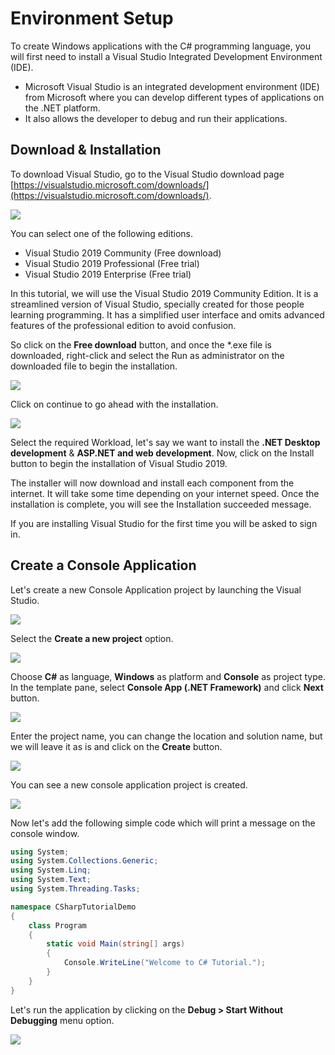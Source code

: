 ﻿---
PermaID: 100001
Name: Overview
---

# Environment Setup

To create Windows applications with the C# programming language, you will first need to install a Visual Studio Integrated Development Environment (IDE). 

 - Microsoft Visual Studio is an integrated development environment (IDE) from Microsoft where you can develop different types of applications on the .NET platform. 
 - It also allows the developer to debug and run their applications.

## Download & Installation

To download Visual Studio, go to the Visual Studio download page [https://visualstudio.microsoft.com/downloads/](https://visualstudio.microsoft.com/downloads/).

<img src="https://raw.githubusercontent.com/zzzprojects/learn-orm/master/tutorials/csharp-tutorial/images/setup-1.png">

You can select one of the following editions.

 - Visual Studio 2019 Community (Free download)
 - Visual Studio 2019 Professional (Free trial)
 - Visual Studio 2019 Enterprise (Free trial)

In this tutorial, we will use the Visual Studio 2019 Community Edition. It is a streamlined version of Visual Studio, specially created for those people learning programming. It has a simplified user interface and omits advanced features of the professional edition to avoid confusion. 

So click on the **Free download** button, and once the *.exe file is downloaded, right-click and select the Run as administrator on the downloaded file to begin the installation.

<img src="https://raw.githubusercontent.com/zzzprojects/learn-orm/master/tutorials/csharp-tutorial/images/setup-2.png">

Click on continue to go ahead with the installation. 

<img src="https://raw.githubusercontent.com/zzzprojects/learn-orm/master/tutorials/csharp-tutorial/images/setup-3.png">

Select the required Workload, let's say we want to install the **.NET Desktop development** & **ASP.NET and web development**. Now, click on the Install button to begin the installation of Visual Studio 2019.

The installer will now download and install each component from the internet. It will take some time depending on your internet speed. Once the installation is complete, you will see the Installation succeeded message.

If you are installing Visual Studio for the first time you will be asked to sign in.

## Create a Console Application

Let's create a new Console Application project by launching the Visual Studio.

<img src="https://raw.githubusercontent.com/zzzprojects/learn-orm/master/tutorials/csharp-tutorial/images/setup-4.png">

Select the **Create a new project** option.

<img src="https://raw.githubusercontent.com/zzzprojects/learn-orm/master/tutorials/csharp-tutorial/images/setup-5.png">

Choose **C#** as language, **Windows** as platform and **Console** as project type. In the template pane, select **Console App (.NET Framework)** and click **Next** button.

<img src="https://raw.githubusercontent.com/zzzprojects/learn-orm/master/tutorials/csharp-tutorial/images/setup-6.png">

Enter the project name, you can change the location and solution name, but we will leave it as is and click on the **Create** button.  

<img src="https://raw.githubusercontent.com/zzzprojects/learn-orm/master/tutorials/csharp-tutorial/images/setup-6.png">

You can see a new console application project is created. 

<img src="https://raw.githubusercontent.com/zzzprojects/learn-orm/master/tutorials/csharp-tutorial/images/setup-7.png">

Now let's add the following simple code which will print a message on the console window.

```csharp
using System;
using System.Collections.Generic;
using System.Linq;
using System.Text;
using System.Threading.Tasks;

namespace CSharpTutorialDemo
{
    class Program
    {
        static void Main(string[] args)
        {
            Console.WriteLine("Welcome to C# Tutorial.");
        }
    }
}
```

Let's run the application by clicking on the **Debug > Start Without Debugging** menu option. 

<img src="https://raw.githubusercontent.com/zzzprojects/learn-orm/master/tutorials/csharp-tutorial/images/setup-8.png">

